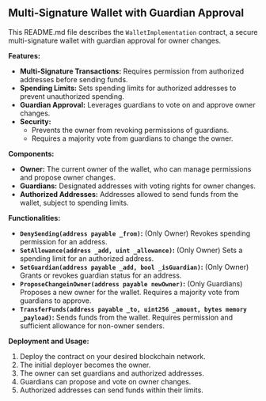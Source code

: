## Multi-Signature Wallet with Guardian Approval

This README.md file describes the `WalletImplementation` contract, a secure multi-signature wallet with guardian approval for owner changes.

**Features:**

* **Multi-Signature Transactions:** Requires permission from authorized addresses before sending funds.
* **Spending Limits:** Sets spending limits for authorized addresses to prevent unauthorized spending.
* **Guardian Approval:** Leverages guardians to vote on and approve owner changes.
* **Security:**
    * Prevents the owner from revoking permissions of guardians.
    * Requires a majority vote from guardians to change the owner.

**Components:**

* **Owner:** The current owner of the wallet, who can manage permissions and propose owner changes.
* **Guardians:** Designated addresses with voting rights for owner changes.
* **Authorized Addresses:** Addresses allowed to send funds from the wallet, subject to spending limits.

**Functionalities:**

* **`DenySending(address payable _from)`:** (Only Owner) Revokes spending permission for an address.
* **`SetAllowance(address _add, uint _allowance)`:** (Only Owner) Sets a spending limit for an authorized address.
* **`SetGuardian(address payable _add, bool _isGuardian)`:** (Only Owner) Grants or revokes guardian status for an address.
* **`ProposeChangeinOwner(address payable newOwner)`:** (Only Guardians) Proposes a new owner for the wallet. Requires a majority vote from guardians to approve.
* **`TransferFunds(address payable _to, uint256 _amount, bytes memory _payload)`:** Sends funds from the wallet. Requires permission and sufficient allowance for non-owner senders.

**Deployment and Usage:**

1. Deploy the contract on your desired blockchain network.
2. The initial deployer becomes the owner.
3. The owner can set guardians and authorized addresses.
4. Guardians can propose and vote on owner changes.
5. Authorized addresses can send funds within their limits.

